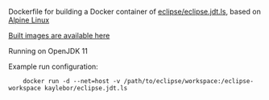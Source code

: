 Dockerfile for building a Docker container of [eclipse/eclipse.jdt.ls](https://github.com/eclipse/eclipse.jdt.ls), based on [Alpine Linux](https://hub.docker.com/_/openjdk)

[Built images are available here](https://hub.docker.com/r/kaylebor/eclipse.jdt.ls)

Running on OpenJDK 11

Example run configuration:

        docker run -d --net=host -v /path/to/eclipse/workspace:/eclipse-workspace kaylebor/eclipse.jdt.ls